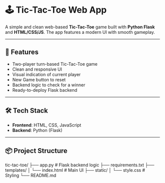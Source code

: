 # 🕹️ Tic-Tac-Toe Web App

A simple and clean web-based **Tic-Tac-Toe** game built with **Python Flask** and **HTML/CSS/JS**. The app features a modern UI with smooth gameplay.



---

## 🎯 Features

- Two-player turn-based Tic-Tac-Toe game
- Clean and responsive UI
- Visual indication of current player
- New Game button to reset
- Backend logic to check for a winner
- Ready-to-deploy Flask backend

---

## 🛠️ Tech Stack

- **Frontend**: HTML, CSS, JavaScript
- **Backend**: Python (Flask)

---

## 📦 Project Structure

tic-tac-toe/
├── app.py # Flask backend logic
├── requirements.txt
├── templates/
│ └── index.html # Main UI
├── static/
│ └── style.css # Styling
└── README.md
